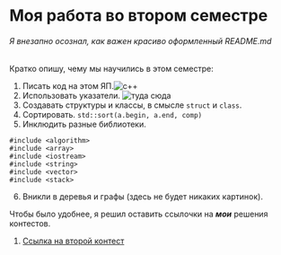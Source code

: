 # Моя работа во втором семестре
###### *Я внезапно осознал, как важен красиво оформленный README.md*

Кратко опишу, чему мы научились в этом семестре:
  1. Писать код на этом ЯП.![c++](https://upload.wikimedia.org/wikipedia/commons/1/18/ISO_C%2B%2B_Logo.svg)
  2. Использовать указатели. ![туда сюда](https://upload.wikimedia.org/wikipedia/commons/f/f6/VzKat.svg)
  3. Создавать структуры и классы, в смысле `struct` и `class`.
  4. Cортировать.
    ```
    std::sort(a.begin, a.end, comp)
    ```
  5. Инклюдить разные библиотеки.
  ```
  #include <algorithm>
#include <array>
#include <iostream>
#include <string>
#include <vector>
#include <stack>
  ```
  6. Вникли в деревья и графы (здесь не будет никаких картинок).

Чтобы было удобнее, я решил оставить ссылочки на ***мои*** решения контестов.

1. [Ссылка на второй контест](./Test2)
